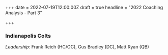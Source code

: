 +++
date = 2022-07-19T12:00:00Z
draft = true
headline = "2022 Coaching Analysis - Part 3"

+++
### Indianapolis Colts

_Leadership:_ Frank Reich (HC/OC), Gus Bradley (DC), Matt Ryan (QB)